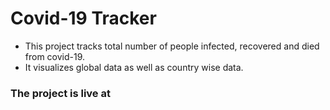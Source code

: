 # Covid-19 Tracker

- This project tracks total number of people infected, recovered and died from covid-19.
- It visualizes global data as well as country wise data.

### The project is live at 
